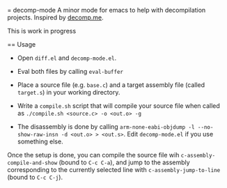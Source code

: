 = decomp-mode
A minor mode for emacs to help with decompilation projects. Inspired by [decomp.me](https://decomp.me/).

This is work in progress

== Usage
- Open `diff.el` and `decomp-mode.el`.
- Eval both files by calling `eval-buffer`

- Place a source file (e.g. `base.c`) and a target assembly file (called `target.s`) in your working directory.
- Write a `compile.sh` script that will compile your source file when called as `./compile.sh <source.c> -o <out.o> -g`
- The disassembly is done by calling `arm-none-eabi-objdump -l --no-show-raw-insn -d <out.o> > <out.s>`. Edit `decomp-mode.el` if you use something else.

Once the setup is done, you can compile the source file wih `c-assembly-compile-and-show` (bound to `C-c C-a`), and jump to the assembly corresponding to the currently selected line with `c-assembly-jump-to-line` (bound to `C-c C-j`).
